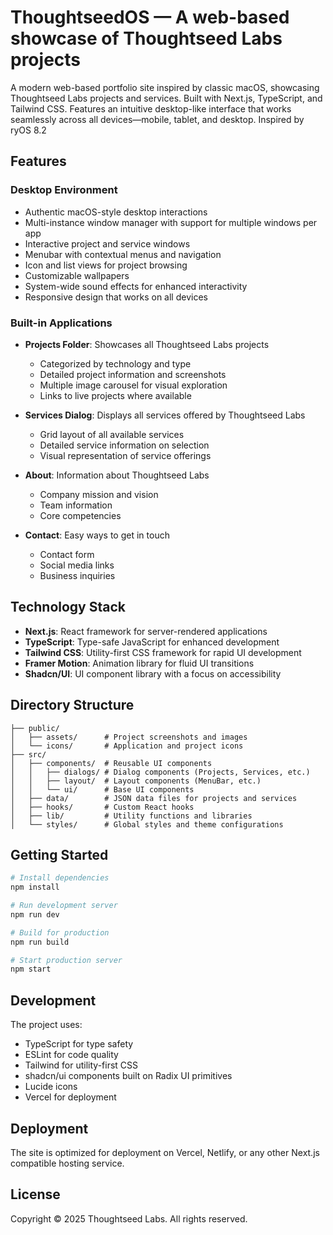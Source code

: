 # ThoughtseedOS — A web-based showcase of Thoughtseed Labs projects

A modern web-based portfolio site inspired by classic macOS, showcasing Thoughtseed Labs projects and services. Built with Next.js, TypeScript, and Tailwind CSS. Features an intuitive desktop-like interface that works seamlessly across all devices—mobile, tablet, and desktop. Inspired by ryOS 8.2

## Features

### Desktop Environment

- Authentic macOS-style desktop interactions
- Multi-instance window manager with support for multiple windows per app
- Interactive project and service windows
- Menubar with contextual menus and navigation
- Icon and list views for project browsing
- Customizable wallpapers
- System-wide sound effects for enhanced interactivity
- Responsive design that works on all devices

### Built-in Applications

- **Projects Folder**: Showcases all Thoughtseed Labs projects
  - Categorized by technology and type
  - Detailed project information and screenshots
  - Multiple image carousel for visual exploration
  - Links to live projects where available
  
- **Services Dialog**: Displays all services offered by Thoughtseed Labs
  - Grid layout of all available services
  - Detailed service information on selection
  - Visual representation of service offerings

- **About**: Information about Thoughtseed Labs
  - Company mission and vision
  - Team information
  - Core competencies

- **Contact**: Easy ways to get in touch
  - Contact form
  - Social media links
  - Business inquiries

## Technology Stack

- **Next.js**: React framework for server-rendered applications
- **TypeScript**: Type-safe JavaScript for enhanced development
- **Tailwind CSS**: Utility-first CSS framework for rapid UI development
- **Framer Motion**: Animation library for fluid UI transitions
- **Shadcn/UI**: UI component library with a focus on accessibility

## Directory Structure

```
├── public/
│   ├── assets/      # Project screenshots and images
│   └── icons/       # Application and project icons
├── src/
│   ├── components/  # Reusable UI components
│   │   ├── dialogs/ # Dialog components (Projects, Services, etc.)
│   │   ├── layout/  # Layout components (MenuBar, etc.)
│   │   └── ui/      # Base UI components
│   ├── data/        # JSON data files for projects and services
│   ├── hooks/       # Custom React hooks
│   ├── lib/         # Utility functions and libraries
│   └── styles/      # Global styles and theme configurations
```

## Getting Started

```bash
# Install dependencies
npm install

# Run development server
npm run dev

# Build for production
npm run build

# Start production server
npm start
```

## Development

The project uses:

- TypeScript for type safety
- ESLint for code quality
- Tailwind for utility-first CSS
- shadcn/ui components built on Radix UI primitives
- Lucide icons
- Vercel for deployment

## Deployment

The site is optimized for deployment on Vercel, Netlify, or any other Next.js compatible hosting service.

## License

Copyright © 2025 Thoughtseed Labs. All rights reserved.
